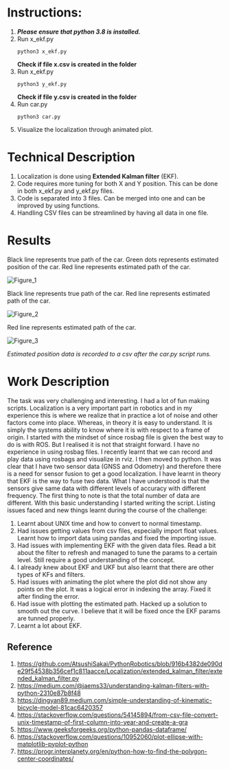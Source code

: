 # Instructions:
1.	***Please ensure that python 3.8 is installed.***
2.	Run x_ekf.py
    ```
    python3 x_ekf.py
    ```
    **Check if file x.csv is created in the folder**
3. Run x_ekf.py
    ```
    python3 y_ekf.py
    ```
    **Check if file y.csv is created in the folder**
4. Run car.py
   ```
   python3 car.py
   ```
5. Visualize the localization through animated plot.

# Technical Description
1. Localization is done using **Extended Kalman filter** (EKF).
2. Code requires more tuning for both X and Y position. This can be done in both x_ekf.py and y_ekf.py files.
3. Code is separated into 3 files. Can be merged into one and can be improved by using functions. 
4. Handling CSV files can be streamlined by having all data in one file.

# Results
Black line represents true path of the car.
Green dots represents estimated position of the car.
Red line represents estimated path of the car.

![Figure_1](https://user-images.githubusercontent.com/65588195/130364490-94a9e5be-d7e1-4f7c-b4fd-e1e733bcd0fe.png)


Black line represents true path of the car.
Red line represents estimated path of the car.

![Figure_2](https://user-images.githubusercontent.com/65588195/130364651-3481043a-0ab7-470b-b557-36aff176336e.png)


Red line represents estimated path of the car.

![Figure_3](https://user-images.githubusercontent.com/65588195/130364719-e66efe7f-b895-43cb-83d2-74a070da45d3.png)

*Estimated position data is recorded to a csv after the car.py script runs.*


# Work Description
The task was very challenging and interesting. I had a lot of fun making scripts. Localization is a very important part in robotics and in my experience this is where we realize that in practice a lot of noise and other factors come into place. Whereas, in theory it is easy to understand. It is simply the systems ability to know where it is with respect to a frame of origin. I started with the mindset of since rosbag file is given the best way to do is with ROS. But I realised it is not that straight forward. I have no experience in using rosbag files. I recently learnt that we can record and play data using rosbags and visualize in rviz. I then moved to python. It was clear that I have two sensor data (GNSS and Odometry) and therefore there is a need for sensor fusion to get a good localization. I have learnt in theory that EKF is the way to fuse two data. What I have understood is that the sensors give same data with different levels of accuracy with different frequency. The first thing to note is that the total number of data are different. With this basic understanding I started writing the script. Listing issues faced  and new things learnt during the course of the challenge:
1. Learnt about UNIX time and how to convert to normal timestamp.
2. Had issues getting values from csv files, especially import float values. Learnt how to import data using pandas and fixed the importing issue.
3. Had issues with implementing EKF with the given data files. Read a bit about the filter to refresh and managed to tune the params to a certain level. Still require a good understanding of the concept.
4. I already knew about EKF and UKF but also learnt that there are other types of KFs and filters.
5. Had issues with animating the plot where the plot did not show any points on the plot. It was a logical error in indexing the array. Fixed it after finding the error.
6. Had issue with plotting the estimated path. Hacked up a solution to smooth out the curve. I believe that it will be fixed once the EKF params are tunned properly.
7. Learnt a lot about EKF.


## Reference
1. https://github.com/AtsushiSakai/PythonRobotics/blob/916b4382de090de29f54538b356cef1c811aacce/Localization/extended_kalman_filter/extended_kalman_filter.py
2. https://medium.com/@jaems33/understanding-kalman-filters-with-python-2310e87b8f48
3. https://dingyan89.medium.com/simple-understanding-of-kinematic-bicycle-model-81cac6420357
4. https://stackoverflow.com/questions/54145894/from-csv-file-convert-unix-timestamp-of-first-column-into-year-and-create-a-gra
5. https://www.geeksforgeeks.org/python-pandas-dataframe/
6. https://stackoverflow.com/questions/10952060/plot-ellipse-with-matplotlib-pyplot-python
7. https://progr.interplanety.org/en/python-how-to-find-the-polygon-center-coordinates/
